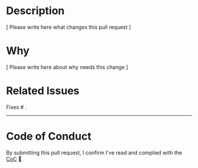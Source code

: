 # Description

[ Please write here what changes this pull request ]

# Why

[ Please write here about why needs this change ]

# Related Issues

Fixes # .

---

# Code of Conduct

By submitting this pull request, I confirm I've read and complied with the [CoC](https://github.com/dev-protocol/protocol/blob/main/CODE_OF_CONDUCT.md) 🖖
